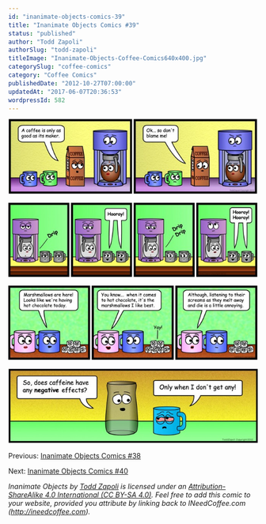 ```yaml
---
id: "inanimate-objects-comics-39"
title: "Inanimate Objects Comics #39"
status: "published"
author: "Todd Zapoli"
authorSlug: "todd-zapoli"
titleImage: "Inanimate-Objects-Coffee-Comics640x400.jpg"
categorySlug: "coffee-comics"
category: "Coffee Comics"
publishedDate: "2012-10-27T07:00:00"
updatedAt: "2017-06-07T20:36:53"
wordpressId: 582
---
```


[![dont blame me](09-dont-blame-me-650x195.jpg)](http://ineedcoffee.com/wp-content/uploads/2012/10/09-dont-blame-me.jpg)

[![drip hooray](10-drip-hooray-650x195.jpg)](http://ineedcoffee.com/wp-content/uploads/2012/10/10-drip-hooray.jpg)

[![melt away and die](11-melt-away-and-die-650x195.jpg)](http://ineedcoffee.com/wp-content/uploads/2012/10/11-melt-away-and-die.jpg)

[![negative effects](12-negative-effects-650x195.jpg)](http://ineedcoffee.com/wp-content/uploads/2012/10/12-negative-effects.jpg)

Previous: [Inanimate Objects Comics #38](http://ineedcoffee.com/inanimate-objects-comics-38/)

Next: [Inanimate Objects Comics #40](http://ineedcoffee.com/inanimate-objects-comics-40/)

*Inanimate Objects by [Todd Zapoli](http://ineedcoffee.com/) is licensed under an [Attribution-ShareAlike 4.0 International (CC BY-SA 4.0)](https://creativecommons.org/licenses/by-sa/4.0/). Feel free to add this comic to your website, provided you attribute by linking back to INeedCoffee.com (http://ineedcoffee.com).*